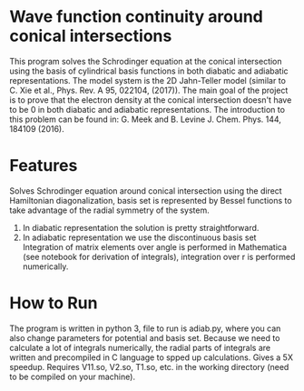 # Wave function continuity around conical intersections
This program solves the Schrodinger equation at the conical intersection using the basis of
cylindrical basis functions in both diabatic and adiabatic representations. The model system is 
the 2D Jahn-Teller model (similar to C. Xie et al., Phys. Rev. A 95, 022104, (2017)).
The main goal of the project is to prove that the electron density at the conical intersection doesn't have 
to be 0 in both diabatic and adiabatic representations. The introduction to this problem can be found in:
G. Meek and B. Levine J. Chem. Phys. 144, 184109 (2016).
# Features
Solves Schrodinger equation around conical intersection using the direct Hamiltonian diagonalization, basis set is represented 
by Bessel functions to take advantage of the radial symmetry of the system. 
1. In diabatic representation the solution is pretty straightforward. 
2. In adiabatic representation we use the discontinuous basis set
Integration of matrix elements over angle is performed in Mathematica (see notebook for 
derivation of integrals), integration over r is performed numerically.
# How to Run
The program is written in python 3, file to run is adiab.py, where you can also change parameters for potential and basis set.
Because we need to calculate a lot of integrals numerically, the radial parts of integrals are written and precompiled in C language to spped up calculations. Gives a 5X speedup. Requires V11.so,
V2.so, T1.so, etc. in the working directory (need to be compiled on your machine).
